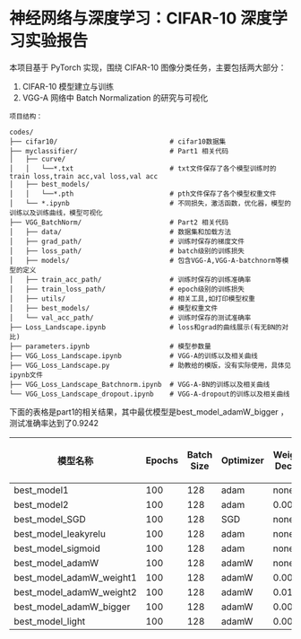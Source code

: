 # 神经网络与深度学习：CIFAR-10 深度学习实验报告

本项目基于 PyTorch 实现，围绕 CIFAR-10 图像分类任务，主要包括两大部分：

1. CIFAR-10 模型建立与训练
2. VGG-A 网络中 Batch Normalization 的研究与可视化

```
项目结构：

codes/
├── cifar10/                            # cifar10数据集
├── myclassifier/                       # Part1 相关代码
│   ├── curve/
│   │   └──*.txt                        # txt文件保存了各个模型训练时的train loss,train acc,val loss,val acc
│   ├── best_models/
│   │   └──*.pth                        # pth文件保存了各个模型权重文件
│   └── *.ipynb                         # 不同损失，激活函数，优化器，模型的训练以及训练曲线，模型可视化
├── VGG_BatchNorm/                      # Part2 相关代码
│   ├── data/                           # 数据集和加载方法
│   ├── grad_path/                      # 训练时保存的梯度文件
│   ├── loss_path/                      # batch级别的训练损失
│   ├── models/                         # 包含VGG-A,VGG-A-batchnorm等模型的定义
│   ├── train_acc_path/                 # 训练时保存的训练准确率
│   ├── train_loss_path/                # epoch级别的训练损失
│   ├── utils/                          # 相关工具,如打印模型权重
│   ├── best_models/                    # 模型权重文件
│   └── val_acc_path/                   # 训练时保存的测试准确率
├── Loss_Landscape.ipynb                # loss和grad的曲线展示(有无BN的对比)
├── parameters.ipynb                    # 模型参数量
├── VGG_Loss_Landscape.ipynb            # VGG-A的训练以及相关曲线
├── VGG_Loss_Landscape.py               # 助教给的模版，没有实际使用，具体见ipynb文件
├── VGG_Loss_Landscape_Batchnorm.ipynb  # VGG-A-BN的训练以及相关曲线
└── VGG_Loss_Landscape_dropout.ipynb    # VGG-A-dropout的训练以及相关曲线

```

下面的表格是part1的相关结果，其中最优模型是best_model_adamW_bigger ，测试准确率达到了0.9242

| 模型名称                        | Epochs | Batch Size | Optimizer | Weight Decay | 激活函数        | 学习率 (lr) | 最终训练准确率 | 最终验证准确率 | 测试集最佳准确率 |
| --------------------------- | ------ | ---------- | --------- | ------------ | ----------- | -------- | ------- | ------- | -------- |
| best\_model1                | 100    | 128        | adam      | none         | relu        | 0.001    | 0.9945  | 0.9188  | 0.914    |
| best\_model2                | 100    | 128        | adam      | 0.001        | relu        | 0.001    | 0.9116  | 0.8366  | 0.8732   |
| best\_model\_SGD            | 100    | 128        | SGD       | none         | relu        | 0.001    | 0.8834  | 0.8096  | 0.8128   |
| best\_model\_leakyrelu      | 100    | 128        | adam      | none         | leaky\_relu | 0.001    | 0.9919  | 0.9172  | 0.9137   |
| best\_model\_sigmoid        | 100    | 128        | adam      | none         | sigmoid     | 0.001    | 0.9778  | 0.7074  | 0.8365   |
| best\_model\_adamW          | 100    | 128        | adamW     | none         | relu        | 0.001    | 0.9926  | 0.9098  | 0.9161   |
| best\_model\_adamW\_weight1 | 100    | 128        | adamW     | 0.0001       | relu        | 0.001    | 0.9930  | 0.9192  | 0.9163   |
| best\_model\_adamW\_weight2 | 100    | 128        | adamW     | 0.01         | relu        | 0.001    | 0.9922  | 0.9172  | 0.9156   |
| best\_model\_adamW\_bigger  | 100    | 128        | adamW     | 0.0001       | relu        | 0.001    | 0.9958  | 0.9296  | 0.9242   |
| best\_model\_light          | 100    | 128        | adamW     | 0.0001       | relu        | 0.001    | 0.9872  | 0.9028  | 0.9018   |





